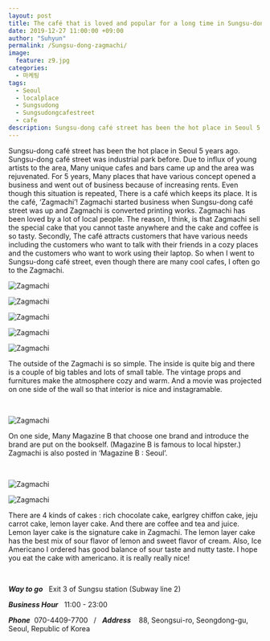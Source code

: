 ```yaml
---
layout: post
title: The café that is loved and popular for a long time in Sungsu-dong café street, Zagmachi
date: 2019-12-27 11:00:00 +09:00
author: "Suhyun"
permalink: /Sungsu-dong-zagmachi/
image:
  feature: z9.jpg
categories:
  - 마케팅
tags:
  - Seoul
  - localplace
  - Sungsudong
  - Sungsudongcafestreet
  - cafe
description: Sungsu-dong café street has been the hot place in Seoul 5 years ago. Sungsu-dong café street was industrial park before. Due to influx of young artists to the area, Many unique cafes and bars came up and the area was rejuvenated. 
---
```


Sungsu-dong café street has been the hot place in Seoul 5 years ago. Sungsu-dong café street was industrial park before. Due to influx of young artists to the area, Many unique cafes and bars came up and the area was rejuvenated. For 5 years, Many places that have various concept opened a business and went out of business because of increasing rents. Even though this situation is repeated, There is a café which keeps its place. It is the café, ‘Zagmachi’! Zagmachi started business when Sungsu-dong café street was up and Zagmachi is converted printing works. Zagmachi has been loved by a lot of local people. The reason, I think, is that Zagmachi sell the special cake that you cannot taste anywhere and the cake and coffee is so tasty. Secondly, The café attracts customers that have various needs including the customers who want to talk with their friends in a cozy places and the customers who want to work using their laptop. So when I went to Sungsu-dong café street, even though there are many cool cafes, I often go to the Zagmachi.

![Zagmachi](/img1/04/z8.jpg)

![Zagmachi](/img1/04/z3.jpg)

![Zagmachi](/img1/04/z6.jpg)

![Zagmachi](/img1/04/z1.jpg)

![Zagmachi](/img1/04/z5.jpg)

The outside of the Zagmachi is so simple. The inside is quite big and there is a couple of big tables and lots of small table. The vintage props and furnitures make the atmosphere cozy and warm. And a movie was projected on one side of the wall so that interior is nice and instagramable. 

<br />

![Zagmachi](/img1/04/z4.jpg)

On one side, Many Magazine B that choose one brand and introduce the brand are put on the bookself. (Magazine B is famous to local hipster.) Zagmachi is also posted in ‘Magazine B : Seoul’. 

<br />

![Zagmachi](/img1/04/z7.jpg)

![Zagmachi](/img1/04/z10.jpg)

There are 4 kinds of cakes : rich chocolate cake, earlgrey chiffon cake, jeju carrot cake, lemon layer cake. And there are coffee and tea and juice. Lemon layer cake is the signature cake in Zagmachi. The lemon layer cake has the best mix of sour flavor of lemon and sweet flavor of cream. Also, Ice Americano I ordered has good balance of sour taste and nutty taste. I hope you eat the cake with americano. it is really really nice!

<br />

***Way to go*** &nbsp; Exit 3 of Sungsu station (Subway line 2)

***Business Hour*** &nbsp; 11:00 - 23:00

***Phone***&nbsp; 070-4409-7700 &nbsp; / &nbsp; ***Address***&nbsp; &nbsp; 88, Seongsui-ro, Seongdong-gu, Seoul, Republic of Korea





